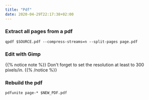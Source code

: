 ```yaml
---
title: "Pdf"
date: 2020-04-29T22:17:38+02:00
---
```

### Extract all pages from a pdf

```
qpdf $SOURCE.pdf --compress-streams=n --split-pages page.pdf
```

### Edit with Gimp

{{% notice note %}}
Don't forget to set the resolution at least to 300 pixels/in.
{{% /notice %}}

### Rebuild the pdf

```
pdfunite page-* $NEW_PDF.pdf
```